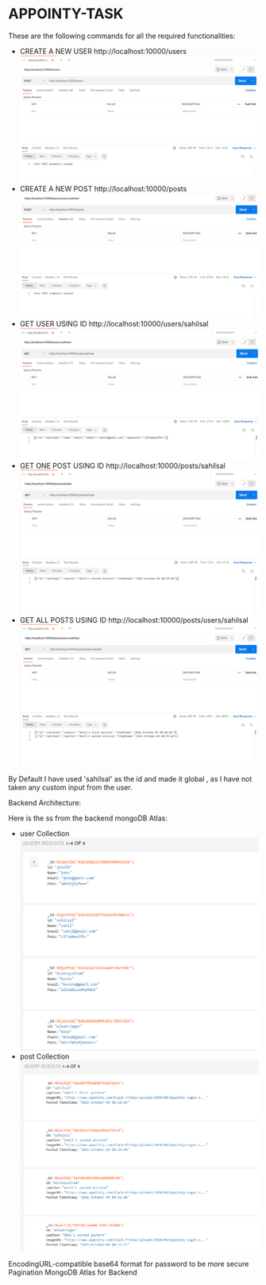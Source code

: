 # APPOINTY-TASK

These are the following commands for all the required functionalities:

- CREATE A NEW USER http://localhost:10000/users
![Image1](screenshots/create_user.PNG) 
- CREATE A NEW POST http://localhost:10000/posts
![Image2](screenshots/create-post.png) 
- GET USER USING ID http://localhost:10000/users/sahilsal
![Image3](screenshots/search_user_by_id.png)
- GET ONE POST USING ID http://localhost:10000/posts/sahilsal
![Image4](screenshots/get_post_by_id_unq.png)
- GET ALL POSTS USING ID http://localhost:10000/posts/users/sahilsal
![Image5](screenshots/get_post_by_id_ALL.png)

By Default I have used 'sahilsal' as the id and made it global , as I have not taken any custom input from the user.

Backend Architecture:

Here is the ss from the backend mongoDB Atlas:
- user Collection ![Image6](screenshots/user-db.png)
- post Collection ![Image7](screenshots/post-db.png)

EncodingURL-compatible base64 format for password to be more secure 
Pagination
MongoDB Atlas for Backend
